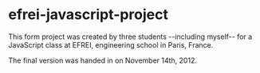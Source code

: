 efrei-javascript-project
========================

This form project was created by three students --including myself-- for a JavaScript class at EFREI, engineering school in Paris, France.

The final version was handed in on November 14th, 2012.